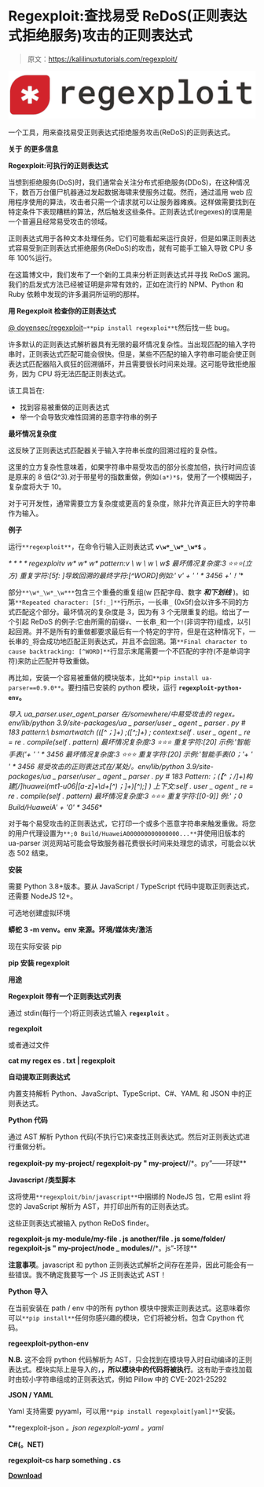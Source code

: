 # Regexploit:查找易受 ReDoS(正则表达式拒绝服务)攻击的正则表达式

> 原文：<https://kalilinuxtutorials.com/regexploit/>

[![Regexploit : Find Regular Expressions Which Are Vulnerable To ReDoS (Regular Expression Denial Of Service)](img//7ebba58db5a92a93900857782603cb1f.png "Regexploit : Find Regular Expressions Which Are Vulnerable To ReDoS (Regular Expression Denial Of Service)")](https://1.bp.blogspot.com/-SA0oGqdoFmk/YPgGnYlmnfI/AAAAAAAAKJU/wvrMBDWXUcU-4hsghvHjzmc48cocfqxjQCLcBGAsYHQ/s1939/1%2B%25281%2529.png)

一个工具，用来查找易受正则表达式拒绝服务攻击(ReDoS)的正则表达式。

**关于** **的更多信息**

**Regexploit:可执行的正则表达式**

当想到拒绝服务(DoS)时，我们通常会关注分布式拒绝服务(DDoS)，在这种情况下，数百万台僵尸机器通过发起数据海啸来使服务过载。然而，通过滥用 web 应用程序使用的算法，攻击者只需一个请求就可以让服务器瘫痪。这样做需要找到在特定条件下表现糟糕的算法，然后触发这些条件。正则表达式(regexes)的误用是一个普遍且经常易受攻击的领域。

正则表达式用于各种文本处理任务。它们可能看起来运行良好，但是如果正则表达式容易受到正则表达式拒绝服务(ReDoS)的攻击，就有可能手工输入导致 CPU 多年 100%运行。

在这篇博文中，我们发布了一个新的工具来分析正则表达式并寻找 ReDoS 漏洞。我们的启发式方法已经被证明是非常有效的，正如在流行的 NPM、Python 和 Ruby 依赖中发现的许多漏洞所证明的那样。

**用 Regexploit 检查你的正则表达式**

[@ doyensec/regexploit](https://github.com/doyensec/regexploit)–`**pip install regexploi**t`然后找一些 bug。

许多默认的正则表达式解析器具有无限的最坏情况复杂性。当出现匹配的输入字符串时，正则表达式匹配可能会很快。但是，某些不匹配的输入字符串可能会使正则表达式匹配器陷入疯狂的回溯循环，并且需要很长时间来处理。这可能导致拒绝服务，因为 CPU 将无法匹配正则表达式。

该工具旨在:

*   找到容易被重做的正则表达式
*   举一个会导致灾难性回溯的恶意字符串的例子

**最坏情况复杂度**

这反映了正则表达式匹配器关于输入字符串长度的回溯过程的复杂性。

这里的立方复杂性意味着，如果字符串中易受攻击的部分长度加倍，执行时间应该是原来的 8 倍(2^3).对于带星号的指数重做，例如`(a*)*$`，使用了一个模糊因子，复杂度将大于 10。

对于可开发性，通常需要立方复杂度或更高的复杂度，除非允许真正巨大的字符串作为输入。

**例子**

运行`**regexploit**`，在命令行输入正则表达式 **`v\w*_\w*_\w*$`** 。

**$****regexploit
v \ w*\ w*\ w*$ pattern:v \ w \ w \ w*$
最坏情况复杂度:3 ⭐⭐⭐(立方)
重复字符:[5f: *]导致回溯的最终字符:[^WORD]例如:' v' + '* ' * 3456 +'！'**

部分`**\w*_\w*_\w***`包含三个重叠的重复组(w 匹配字母、数字 ***和下划线*** )。如第`**Repeated character: [5f:_]**`行所示，一长串`_` (0x5f)会以许多不同的方式匹配这个部分。最坏情况的复杂度是 3，因为有 3 个无限重复的组。给出了一个引起 ReDoS 的例子:它由所需的前缀`v`、一长串`_`和一个`!`(非词字符)组成，以引起回溯。并不是所有的重做都要求最后有一个特定的字符，但是在这种情况下，一长串的`_`将会成功地匹配正则表达式，并且不会回溯。第`**Final character to cause backtracking: [^WORD]**`行显示末尾需要一个不匹配的字符(不是单词字符)来防止匹配并导致重做。

再比如，安装一个容易被重做的模块版本，比如`**pip install ua-parser==0.9.0**`。要扫描已安装的 python 模块，运行 **`regexploit-python-env`。**

**导入 ua_parser.user_agent_parser
在/somewhere/中易受攻击的 regex。env/lib/python 3.9/site-packages/ua _ parser/user _ agent _ parser . py # 183
pattern:\ bsmartwatch *(*([^；]+) *;*([^;]+) *;
context:self . user _ agent _ re = re . compile(self . pattern)
最坏情况复杂度:3 ⭐⭐⭐
重复字符:[20]
示例:'智能手表('+ ' ' * 3456
最坏情况复杂度:3 ⭐⭐⭐
重复字符:[20]
示例:'智能手表(0；'+ ' ' * 3456
易受攻击的正则表达式在/某处/。env/lib/python 3.9/site-packages/ua _ parser/user _ agent _ parser . py # 183
Pattern:；*(【^；/]+)构建[/]huawei(mt1-u06|[a-z]+\d+[^)；]+)[^);]* )
上下文:self . user _ agent _ re = re . compile(self . pattern)
最坏情况复杂度:3 ⭐⭐⭐
重复字符:[[0-9]]
例:'；0 Build/HuaweiA' + '0' * 3456**

对于每个易受攻击的正则表达式，它打印一个或多个恶意字符串来触发重做。将您的用户代理设置为`**;0 Build/HuaweiA000000000000000...**`并使用旧版本的 ua-parser 浏览网站可能会导致服务器花费很长时间来处理您的请求，可能会以状态 502 结束。

**安装**

需要 Python 3.8+版本。要从 JavaScript / TypeScript 代码中提取正则表达式，还需要 NodeJS 12+。

可选地创建虚拟环境

**蟒蛇 3 -m venv。env
来源。环境/媒体夹/激活**

现在实际安装 pip

**pip 安装 regexploit**

**用途**

**Regexploit 带有一个正则表达式列表**

通过 stdin(每行一个)将正则表达式输入 **`regexploit`** 。

**regexploit**

或者通过文件

**cat my regex es . txt | regexploit**

**自动提取正则表达式**

内置支持解析 Python、JavaScript、TypeScript、C#、YAML 和 JSON 中的正则表达式。

**Python 代码**

通过 AST 解析 Python 代码(不执行它)来查找正则表达式。然后对正则表达式进行重做分析。

**regexploit-py my-project/
regexploit-py " my-project/**/*。py”——环球**

**Javascript /类型脚本**

这将使用`**regexploit/bin/javascript**`中捆绑的 NodeJS 包，它用 eslint 将您的 JavaScript 解析为 AST，并打印出所有的正则表达式。

这些正则表达式被输入 python ReDoS finder。

**regexploit-js my-module/my-file . js another/file . js some/folder/
regexploit-js " my-project/node _ modules/**/*。js”-环球**

**注意事项**。javascript 和 python 正则表达式解析之间存在差异，因此可能会有一些错误。我不确定我要写一个 JS 正则表达式 AST！

**Python 导入**

在当前安装在 path / env 中的所有 python 模块中搜索正则表达式。这意味着你可以`**pip install**`任何你感兴趣的模块，它们将被分析。包含 Cpython 代码。

**regeexploit-python-env**

**N.B.** 这不会将 python 代码解析为 AST，只会找到在模块导入时自动编译的正则表达式。模块实际上是导入的，**，所以模块中的代码将被执行**。这有助于查找加载时由较小字符串组成的正则表达式，例如 Pillow 中的 CVE-2021-25292

**JSON / YAML**

Yaml 支持需要 pyyaml，可以用`**pip install regexploit[yaml]**`安装。

**regexploit-json *。json
regexploit-yaml *。yaml**

**C#(。NET)**

**regexploit-cs harp something . cs**

[**Download**](https://github.com/doyensec/regexploit)